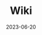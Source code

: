 ---
title: 02. Wiki
description: Project 2/16
date: 2023-06-20
url: https://github.com/marcusjhang/wiki
---